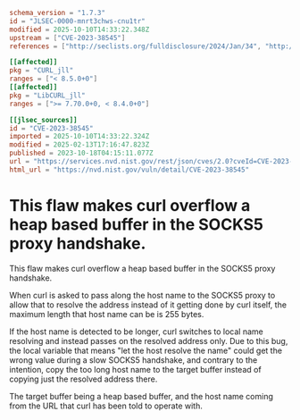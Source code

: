 ```toml
schema_version = "1.7.3"
id = "JLSEC-0000-mnrt3chws-cnu1tr"
modified = 2025-10-10T14:33:22.348Z
upstream = ["CVE-2023-38545"]
references = ["http://seclists.org/fulldisclosure/2024/Jan/34", "http://seclists.org/fulldisclosure/2024/Jan/37", "http://seclists.org/fulldisclosure/2024/Jan/38", "https://curl.se/docs/CVE-2023-38545.html", "https://forum.vmssoftware.com/viewtopic.php?f=8&t=8868", "https://lists.fedoraproject.org/archives/list/package-announce@lists.fedoraproject.org/message/OGMXNRNSJ4ETDK6FRNU3J7SABXPWCHSQ/", "https://security.netapp.com/advisory/ntap-20231027-0009/", "https://security.netapp.com/advisory/ntap-20240201-0005/", "https://support.apple.com/kb/HT214036", "https://support.apple.com/kb/HT214057", "https://support.apple.com/kb/HT214058", "https://support.apple.com/kb/HT214063", "https://www.secpod.com/blog/high-severity-heap-buffer-overflow-vulnerability/", "http://seclists.org/fulldisclosure/2024/Jan/34", "http://seclists.org/fulldisclosure/2024/Jan/37", "http://seclists.org/fulldisclosure/2024/Jan/38", "https://curl.se/docs/CVE-2023-38545.html", "https://forum.vmssoftware.com/viewtopic.php?f=8&t=8868", "https://lists.fedoraproject.org/archives/list/package-announce@lists.fedoraproject.org/message/OGMXNRNSJ4ETDK6FRNU3J7SABXPWCHSQ/", "https://security.netapp.com/advisory/ntap-20231027-0009/", "https://security.netapp.com/advisory/ntap-20240201-0005/", "https://support.apple.com/kb/HT214036", "https://support.apple.com/kb/HT214057", "https://support.apple.com/kb/HT214058", "https://support.apple.com/kb/HT214063", "https://www.secpod.com/blog/high-severity-heap-buffer-overflow-vulnerability/", "https://github.com/UTsweetyfish/CVE-2023-38545", "https://github.com/bcdannyboy/CVE-2023-38545", "https://github.com/dbrugman/CVE-2023-38545-POC"]

[[affected]]
pkg = "CURL_jll"
ranges = ["< 8.5.0+0"]
[[affected]]
pkg = "LibCURL_jll"
ranges = [">= 7.70.0+0, < 8.4.0+0"]

[[jlsec_sources]]
id = "CVE-2023-38545"
imported = 2025-10-10T14:33:22.324Z
modified = 2025-02-13T17:16:47.823Z
published = 2023-10-18T04:15:11.077Z
url = "https://services.nvd.nist.gov/rest/json/cves/2.0?cveId=CVE-2023-38545"
html_url = "https://nvd.nist.gov/vuln/detail/CVE-2023-38545"
```

# This flaw makes curl overflow a heap based buffer in the SOCKS5 proxy handshake.

This flaw makes curl overflow a heap based buffer in the SOCKS5 proxy
handshake.

When curl is asked to pass along the host name to the SOCKS5 proxy to allow
that to resolve the address instead of it getting done by curl itself, the
maximum length that host name can be is 255 bytes.

If the host name is detected to be longer, curl switches to local name
resolving and instead passes on the resolved address only. Due to this bug,
the local variable that means "let the host resolve the name" could get the
wrong value during a slow SOCKS5 handshake, and contrary to the intention,
copy the too long host name to the target buffer instead of copying just the
resolved address there.

The target buffer being a heap based buffer, and the host name coming from the
URL that curl has been told to operate with.

